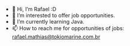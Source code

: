 - 👋 Hi, I’m Rafael :D
- 👀 I’m interested to offer job opportunities.
- 🌱 I’m currently learning Java.
- 📫 How to reach me for opportunities of jobs: rafael.mathias@tokiomarine.com.br

<!---
RafaMathiasTMS/RafaMathiasTMS is a ✨ special ✨ repository because its `README.md` (this file) appears on your GitHub profile.
You can click the Preview link to take a look at your changes.
--->

